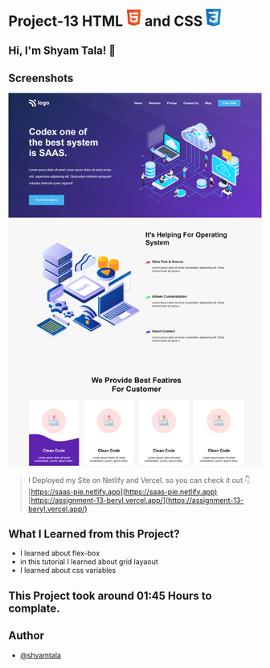 # Project-13 HTML <img src="./screenshot/1.png" width="30"> and CSS <img src="./screenshot/css1.png" width="30">

## Hi, I'm Shyam Tala! 👋


## Screenshots

![App Screenshot](./screenshot/_C__Users_talas_OneDrive_Documents_assingment_live-class-project-13_index.html.png)

>I Deployed my Site on Netlify and Vercel. so you can check it out 👇
<br> [https://saas-pie.netlify.app](https://saas-pie.netlify.app)
<br> [https://assignment-13-beryl.vercel.app/](https://assignment-13-beryl.vercel.app/)

## What I Learned from this Project?

 
- I learned about flex-box
- in this tutorial I learned about grid layaout
- I learned about css variables



## This Project took around 01:45 Hours to complate.

## Author

- [@shyamtala](https://github.com/shyamtala003)

